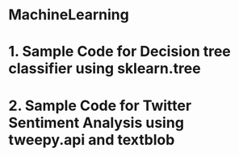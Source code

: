 # MachineLearning

# 1. Sample Code for Decision tree classifier using sklearn.tree  
# 2. Sample Code for Twitter Sentiment Analysis using tweepy.api and textblob
